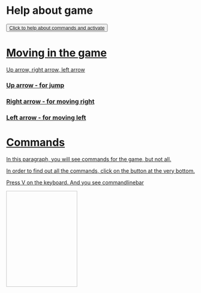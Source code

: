<h1>Help about game</h1>
<button><a href = "https://Mrkliner.github.io/HELPpage">Click to help about commands and activate</button>
<h1>Moving in the game</h1>
<p>Up arrow, right arrow, left arrow</p>
<h3>Up arrow - for jump</h3>
<h3>Right arrow - for moving right</h3>
<h3>Left arrow - for moving left</h3>
<h1>Commands</h1>
<p>In this paragraph, you will see commands for the game, but not all.</p>
<p>In order to find out all the commands, click on the button at the very bottom.</p>
<p>Press V on the keyboard. And you see commandlinebar</p>
<p><img scr="https://mrkliner.github.io/Screen_17_03_21.20_29_08.png" width="189" height="255"></p>
